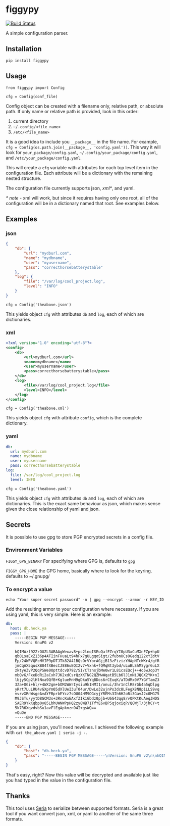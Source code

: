 figgypy
=======

[![Build Status](https://travis-ci.org/theherk/figgypy.svg)](https://travis-ci.org/theherk/figgypy)

A simple configuration parser.

Installation
------------

    pip install figgypy

Usage
-----

    from figgypy import Config

    cfg = Config(conf_file)

Config object can be created with a filename only, relative path, or absolute path.
If only name or relative path is provided, look in this order:

1. current directory
2. `~/.config/<file_name>`
3. `/etc/<file_name>`

It is a good idea to include you `__package__` in the file name.
For example, `cfg = Config(os.path.join(__package__, 'config.yaml'))`.
This way it will look for `your_package/config.yaml`,
`~/.config/your_package/config.yaml`, and `/etc/your_package/config.yaml`.

This will create a `cfg` variable with attributes for each top level item in the configuration file. Each attribute will be a dictionary with the remaining nested structure.

The configuration file currently supports json, _xml*_, and yaml.

_* note_ - xml will work, but since it requires having only one root, all of the configuration will be in a dictionary named that root. See examples below.

Examples
--------

### json

```json
{
    "db": {
        "url": "mydburl.com",
        "name": "mydbname",
        "user": "myusername",
        "pass": "correcthorsebatterystable"
    },
    "log": {
        "file": "/var/log/cool_project.log",
        "level": "INFO"
    }
}
```

    cfg = Config('theabove.json')

This yields object `cfg` with attributes `db` and `log`, each of which are dictionaries.

### xml

```xml
<?xml version="1.0" encoding="utf-8"?>
<config>
    <db>
        <url>mydburl.com</url>
        <name>mydbname</name>
        <user>myusername</user>
        <pass>correcthorsebatterystable</pass>
    </db>
    <log>
        <file>/var/log/cool_project.log</file>
        <level>INFO</level>
    </log>
</config>
```

    cfg = Config('theabove.xml')

This yields object `cfg` with attribute `config`, which is the complete dictionary.

### yaml

```yaml
db:
  url: mydburl.com
  name: mydbname
  user: myusername
  pass: correcthorsebatterystable
log:
  file: /var/log/cool_project.log
  level: INFO
```

    cfg = Config('theabove.yaml')

This yields object `cfg` with attributes `db` and `log`, each of which are dictionaries. This is the exact same behaviour as json, which makes sense given the close relationship of yaml and json.

Secrets
--------
It is possible to use gpg to store PGP encrypted secrets in a config file.

### Environment Variables

`FIGGY_GPG_BINARY` For specifying where GPG is, defaults to `gpg`

`FIGGY_GPG_HOME` the GPG home, basically where to look for the keyring.  defaults to ~/.gnupg/

### To encrypt a value

    echo "Your super secret password" -n | gpg --encrypt --armor -r KEY_ID

Add the resulting armor to your configuration where necessary. If you are using yaml, this is very simple. Here is an example:

```yaml
db:
  host: db.heck.ya
  pass: |
    -----BEGIN PGP MESSAGE-----
    Version: GnuPG v2

    hQIMAzf92ZrOUZL3ARAAgWexav8+pc2lnqISEuQafFZrqYI0pU3xCuMXnFZp+hpU
    gb0LsaExZ136p4ATIinFHuaLt94hFx7gULgqoSigt/2fubnUCsOGedq122xYZdtV
    Ep/24WPVQPcMVIP9pDTJTk82A41BQsOrVYorAGjjB13zFizizYHApNTcWKr4/gfR
    jmCqAX5qusXB84fXBecCJ886uEQI2v7+Vxnk+fQMqNt3ybd/uLuBLShMSygr6uLX
    zktyeZvP2QqPSWe0OpttdcvD792/SI/CTznsjbMe0wr1L81csEQcj++4o5wJop3Y
    mbQvG/FxeDdRi2aCxh7JK2xdCsrQzXKTNG2QZMwWqatB5Lb6lJ1mNiJQGX2YK+nI
    lbjy5Cp2lHlNxa9QfB+KglueMnH9gDku5YqBDos6rCEuqK/aTDdMx0V7YGYTamZ3
    3Za+OGi+hl/+4WX2gm+bOM2WWrIysiu9k1HMI1/onui/3hr1nClR8rGb4a5qDlpg
    yRrt7LuLRU4vGXpYm05dXlUeI3uT04ur/DwLo32ujnPo3dc8LFegX8N8p1LLS9vq
    vvrvXRnWsgeAvAYFBprbEYcz7sOU04HM9OGcyjYREMs3Ih6H2oBi3GavJ2x0MG75
    M9JSTu/yytD8GCM3s+3RncKuEAxfZIk1Gbdz0pjb+U6G43qq8/vQPKtKuAeqJHDS
    SAER9YkKqbp0y85LbhUWNWPpHQ2zy8WB71TfYE6vBP5qjoxiqP/QGWjT/3jhCY+t
    5k7R6XqvdvbSu1avFlEgApknzn94I+gsWQ==
    =QuDe
    -----END PGP MESSAGE-----
```

If you are using json, you'll need newlines. I achieved the following example with `cat the_above.yaml | seria -j -`.

```json
{
    "db": {
        "host": "db.heck.ya",
        "pass": "-----BEGIN PGP MESSAGE-----\nVersion: GnuPG v2\n\nhQIMAzf92ZrOUZL3ARAAgWexav8+pc2lnqISEuQafFZrqYI0pU3xCuMXnFZp+hpU\ngb0LsaExZ136p4ATIinFHuaLt94hFx7gULgqoSigt/2fubnUCsOGedq122xYZdtV\nEp/24WPVQPcMVIP9pDTJTk82A41BQsOrVYorAGjjB13zFizizYHApNTcWKr4/gfR\njmCqAX5qusXB84fXBecCJ886uEQI2v7+Vxnk+fQMqNt3ybd/uLuBLShMSygr6uLX\nzktyeZvP2QqPSWe0OpttdcvD792/SI/CTznsjbMe0wr1L81csEQcj++4o5wJop3Y\nmbQvG/FxeDdRi2aCxh7JK2xdCsrQzXKTNG2QZMwWqatB5Lb6lJ1mNiJQGX2YK+nI\nlbjy5Cp2lHlNxa9QfB+KglueMnH9gDku5YqBDos6rCEuqK/aTDdMx0V7YGYTamZ3\n3Za+OGi+hl/+4WX2gm+bOM2WWrIysiu9k1HMI1/onui/3hr1nClR8rGb4a5qDlpg\nyRrt7LuLRU4vGXpYm05dXlUeI3uT04ur/DwLo32ujnPo3dc8LFegX8N8p1LLS9vq\nvvrvXRnWsgeAvAYFBprbEYcz7sOU04HM9OGcyjYREMs3Ih6H2oBi3GavJ2x0MG75\nM9JSTu/yytD8GCM3s+3RncKuEAxfZIk1Gbdz0pjb+U6G43qq8/vQPKtKuAeqJHDS\nSAER9YkKqbp0y85LbhUWNWPpHQ2zy8WB71TfYE6vBP5qjoxiqP/QGWjT/3jhCY+t\n5k7R6XqvdvbSu1avFlEgApknzn94I+gsWQ==\n=QuDe\n-----END PGP MESSAGE-----"
    }
}
```

That's easy, right? Now this value will be decrypted and available just like you had typed in the value in the configuration file.

Thanks
------

This tool uses [Seria](https://github.com/rtluckie/seria) to serialize between supported formats. Seria is a great tool if you want convert json, xml, or yaml to another of the same three formats.
